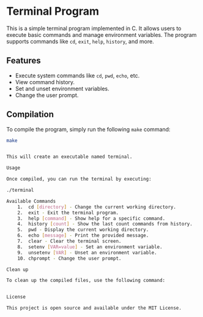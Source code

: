 # Terminal Program

This is a simple terminal program implemented in C. It allows users to execute basic commands and manage environment variables. The program supports commands like `cd`, `exit`, `help`, `history`, and more.

## Features

- Execute system commands like `cd`, `pwd`, `echo`, etc.
- View command history.
- Set and unset environment variables.
- Change the user prompt.

## Compilation

To compile the program, simply run the following `make` command:

```bash
make


This will create an executable named terminal.

Usage

Once compiled, you can run the terminal by executing:

./terminal

Available Commands
	1.	cd [directory] - Change the current working directory.
	2.	exit - Exit the terminal program.
	3.	help [command] - Show help for a specific command.
	4.	history [count] - Show the last count commands from history.
	5.	pwd - Display the current working directory.
	6.	echo [message] - Print the provided message.
	7.	clear - Clear the terminal screen.
	8.	setenv [VAR=value] - Set an environment variable.
	9.	unsetenv [VAR] - Unset an environment variable.
	10.	chprompt - Change the user prompt.

Clean up

To clean up the compiled files, use the following command:


License

This project is open source and available under the MIT License.
